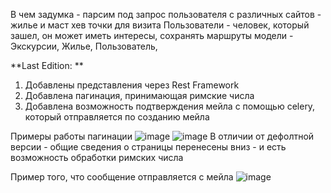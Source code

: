 В чем задумка - парсим под запрос пользователя с различных сайтов - жилье и маст хев точки для визита
Пользователи - человек, который зашел, он может иметь интересы, сохранять маршруты
модели - Экскурсии, Жилье, Пользователь, 

**Last Edition: **
1. Добавлены представления через Rest Framework
2. Добавлена пагинация, принимающая римские числа
3. Добавлена возможность подтверждения мейла с помощью celery, который отправляется по созданию мейла 

Примеры работы пагинации
![image](https://user-images.githubusercontent.com/57236252/167463358-13b08ec7-da26-43d4-bea7-98bdfe0e3d4b.png)
![image](https://user-images.githubusercontent.com/57236252/167463386-a8fe0ae7-dbf8-4ca5-8740-51b32e24d55a.png)
В отличии от дефолтной версии - общие сведения о страницы перенесены вниз - и есть возможность обработки римских числа

Пример того, что сообщение отправляется с мейла
![image](https://user-images.githubusercontent.com/57236252/167463604-2088d307-f3b0-47b8-b624-88b7d060291a.png)
